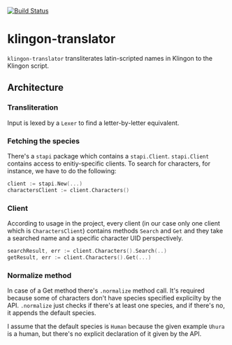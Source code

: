 [![Build Status](https://travis-ci.org/pmukhin/klingon-translator.svg?branch=master)](https://travis-ci.org/pmukhin/klingon-translator)

# klingon-translator
`klingon-translator` transliterates latin-scripted names in Klingon to the Klingon script.

## Architecture
### Transliteration
Input is lexed by a `Lexer` to find a letter-by-letter equivalent.

### Fetching the species
There's a `stapi` package which contains a `stapi.Client`. `stapi.Client` contains access to enitiy-specific clients.
To search for characters, for instance, we have to do the following:

```go
client := stapi.New(...)
charactersClient := client.Characters()
```

### Client
According to usage in the project, every client (in our case only one client which is `CharactersClient`) contains methods `Search` and `Get` and they take a searched name and a specific character UID perspectively.

```go
searchResult, err := client.Characters().Search(..)
getResult, err := client.Characters().Get(...)
```
### Normalize method
In case of a Get method there's `.normalize` method call. It's required because some of characters don't have species specified explicilty by the API. `.normalize` just checks if there's at least one species, and if there's no, it appends the default species.

I assume that the default species is `Human` because the given example `Uhura` is a human, but there's no explicit declaration of it given by the API.
